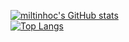 [![miltinhoc's GitHub stats](https://github-readme-stats.vercel.app/api?username=miltinhoc&show_icons=true&theme=radical)](https://github.com/miltinhoc?tab=repositories)\
[![Top Langs](https://github-readme-stats.vercel.app/api/top-langs/?username=miltinhoc&layout=compact&theme=radical)](https://github.com/miltinhoc?tab=repositories)

